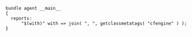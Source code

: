 ``` {.cfengine3 tangle="getclassmetatags.cf"}
bundle agent __main__
{
  reports:
      "$(with)" with => join( ", ", getclassmetatags( "cfengine" ) );
}
```
